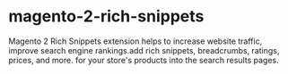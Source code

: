 # magento-2-rich-snippets
Magento 2 Rich Snippets extension helps to increase website traffic, improve search engine rankings.add rich snippets, breadcrumbs, ratings, prices, and more. for your store's products into the search results pages.
